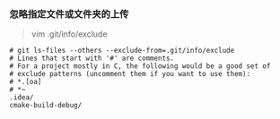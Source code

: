 ### 忽略指定文件或文件夹的上传
> vim .git/info/exclude

	# git ls-files --others --exclude-from=.git/info/exclude
	# Lines that start with '#' are comments.
	# For a project mostly in C, the following would be a good set of
	# exclude patterns (uncomment them if you want to use them):
	# *.[oa]
	# *~
	.idea/
	cmake-build-debug/


